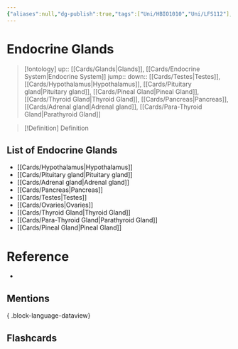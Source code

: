 ```yaml
---
{"aliases":null,"dg-publish":true,"tags":["Uni/HBIO1010","Uni/LFS112"],"permalink":"/cards/endocrine-glands/","dgPassFrontmatter":true}
---
```


# Endocrine Glands

> [!ontology]
> up:: [[Cards/Glands\|Glands]], [[Cards/Endocrine System\|Endocrine System]]
> jump:: 
> down:: [[Cards/Testes\|Testes]], [[Cards/Hypothalamus\|Hypothalamus]], [[Cards/Pituitary gland\|Pituitary gland]], [[Cards/Pineal Gland\|Pineal Gland]], [[Cards/Thyroid Gland\|Thyroid Gland]], [[Cards/Pancreas\|Pancreas]], [[Cards/Adrenal gland\|Adrenal gland]], [[Cards/Para-Thyroid Gland\|Parathyroid Gland]]

> [!Definition] Definition

## List of Endocrine Glands

- [[Cards/Hypothalamus\|Hypothalamus]]
- [[Cards/Pituitary gland\|Pituitary gland]]
- [[Cards/Adrenal gland\|Adrenal gland]]
- [[Cards/Pancreas\|Pancreas]]
- [[Cards/Testes\|Testes]]
- [[Cards/Ovaries\|Ovaries]]
- [[Cards/Thyroid Gland\|Thyroid Gland]]
- [[Cards/Para-Thyroid Gland\|Parathyroid Gland]]
- [[Cards/Pineal Gland\|Pineal Gland]]

# Reference

- 

## Mentions


{ .block-language-dataview}

## Flashcards